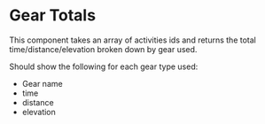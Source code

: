 # Gear Totals

This component takes an array of activities ids and returns the total time/distance/elevation broken down by gear used.

Should show the following for each gear type used:

* Gear name
 * time
 * distance
 * elevation
